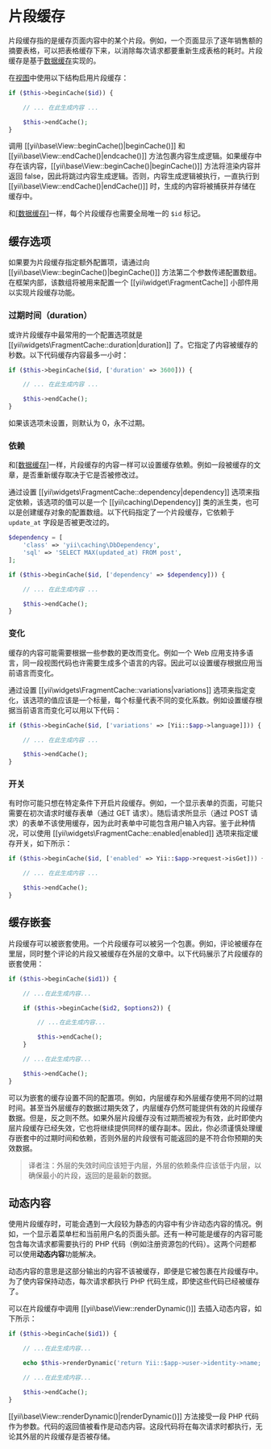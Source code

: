 片段缓存
================

片段缓存指的是缓存页面内容中的某个片段。例如，一个页面显示了逐年销售额的摘要表格，可以把表格缓存下来，以消除每次请求都要重新生成表格的耗时。片段缓存是基于[数据缓存](caching-data.md)实现的。

在[视图](structure-views.md)中使用以下结构启用片段缓存：

```php
if ($this->beginCache($id)) {

    // ... 在此生成内容 ...

    $this->endCache();
}
```

调用 [[yii\base\View::beginCache()|beginCache()]] 和 [[yii\base\View::endCache()|endcache()]] 方法包裹内容生成逻辑。如果缓存中存在该内容，[[yii\base\View::beginCache()|beginCache()]] 方法将渲染内容并返回 false，因此将跳过内容生成逻辑。否则，内容生成逻辑被执行，一直执行到 [[yii\base\View::endCache()|endCache()]] 时，生成的内容将被捕获并存储在缓存中。

和[[数据缓存]](caching-data.md)一样，每个片段缓存也需要全局唯一的 `$id` 标记。


## 缓存选项 <a name="caching-options"></a>

如果要为片段缓存指定额外配置项，请通过向 [[yii\base\View::beginCache()|beginCache()]] 方法第二个参数传递配置数组。在框架内部，该数组将被用来配置一个 [[yii\widget\FragmentCache]] 小部件用以实现片段缓存功能。

### 过期时间（duration） <a name="duration"></a>

或许片段缓存中最常用的一个配置选项就是 [[yii\widgets\FragmentCache::duration|duration]] 了。它指定了内容被缓存的秒数。以下代码缓存内容最多一小时：

```php
if ($this->beginCache($id, ['duration' => 3600])) {

    // ... 在此生成内容 ...

    $this->endCache();
}
```

如果该选项未设置，则默认为 0，永不过期。


### 依赖 <a name="dependencies"></a>

和[[数据缓存]](caching-data.md)一样，片段缓存的内容一样可以设置缓存依赖。例如一段被缓存的文章，是否重新缓存取决于它是否被修改过。

通过设置 [[yii\widgets\FragmentCache::dependency|dependency]] 选项来指定依赖，该选项的值可以是一个 [[yii\caching\Dependency]] 类的派生类，也可以是创建缓存对象的配置数组。以下代码指定了一个片段缓存，它依赖于 `update_at` 字段是否被更改过的。

```php
$dependency = [
    'class' => 'yii\caching\DbDependency',
    'sql' => 'SELECT MAX(updated_at) FROM post',
];

if ($this->beginCache($id, ['dependency' => $dependency])) {

    // ... 在此生成内容 ...

    $this->endCache();
}
```


### 变化 <a name="variations"></a>

缓存的内容可能需要根据一些参数的更改而变化。例如一个 Web 应用支持多语言，同一段视图代码也许需要生成多个语言的内容。因此可以设置缓存根据应用当前语言而变化。

通过设置 [[yii\widgets\FragmentCache::variations|variations]] 选项来指定变化，该选项的值应该是一个标量，每个标量代表不同的变化系数。例如设置缓存根据当前语言而变化可以用以下代码：

```php
if ($this->beginCache($id, ['variations' => [Yii::$app->language]])) {

    // ... 在此生成内容 ...

    $this->endCache();
}
```


### 开关 <a name="toggling-caching"></a>

有时你可能只想在特定条件下开启片段缓存。例如，一个显示表单的页面，可能只需要在初次请求时缓存表单（通过 GET 请求）。随后请求所显示（通过 POST 请求）的表单不该使用缓存，因为此时表单中可能包含用户输入内容。鉴于此种情况，可以使用 [[yii\widgets\FragmentCache::enabled|enabled]] 选项来指定缓存开关，如下所示：

```php
if ($this->beginCache($id, ['enabled' => Yii::$app->request->isGet])) {

    // ... 在此生成内容 ...

    $this->endCache();
}
```


## 缓存嵌套 <a name="nested-caching"></a>

片段缓存可以被嵌套使用。一个片段缓存可以被另一个包裹。例如，评论被缓存在里层，同时整个评论的片段又被缓存在外层的文章中。以下代码展示了片段缓存的嵌套使用：

```php
if ($this->beginCache($id1)) {

    // ...在此生成内容...

    if ($this->beginCache($id2, $options2)) {

        // ...在此生成内容...

        $this->endCache();
    }

    // ...在此生成内容...

    $this->endCache();
}
```

可以为嵌套的缓存设置不同的配置项。例如，内层缓存和外层缓存使用不同的过期时间。甚至当外层缓存的数据过期失效了，内层缓存仍然可能提供有效的片段缓存数据。但是，反之则不然。如果外层片段缓存没有过期而被视为有效，此时即使内层片段缓存已经失效，它也将继续提供同样的缓存副本。因此，你必须谨慎处理缓存嵌套中的过期时间和依赖，否则外层的片段很有可能返回的是不符合你预期的失效数据。

> 译者注：外层的失效时间应该短于内层，外层的依赖条件应该低于内层，以确保最小的片段，返回的是最新的数据。


## 动态内容 <a name="dynamic-content"></a>

使用片段缓存时，可能会遇到一大段较为静态的内容中有少许动态内容的情况。例如，一个显示着菜单栏和当前用户名的页面头部。还有一种可能是缓存的内容可能包含每次请求都需要执行的 PHP 代码（例如注册资源包的代码）。这两个问题都可以使用**动态内容**功能解决。

动态内容的意思是这部分输出的内容不该被缓存，即便是它被包裹在片段缓存中。为了使内容保持动态，每次请求都执行 PHP 代码生成，即使这些代码已经被缓存了。

可以在片段缓存中调用 [[yii\base\View::renderDynamic()]] 去插入动态内容，如下所示：

```php
if ($this->beginCache($id1)) {

    // ...在此生成内容...

    echo $this->renderDynamic('return Yii::$app->user->identity->name;');

    // ...在此生成内容...

    $this->endCache();
}
```

[[yii\base\View::renderDynamic()|renderDynamic()]] 方法接受一段 PHP 代码作为参数。代码的返回值被看作是动态内容。这段代码将在每次请求时都执行，无论其外层的片段缓存是否被存储。
